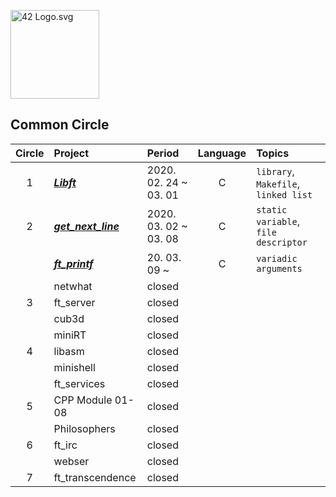 <p><img src="https://upload.wikimedia.org/wikipedia/commons/8/8d/42_Logo.svg" alt="42 Logo.svg" width="142"></p> 

## Common Circle
| Circle | Project | Period | Language | Topics |
|:---:|:---|:---|:---:|:---|
| 1 | [***Libft***](./libft) | 2020. 02. 24 ~ 03. 01 | C | `library`, `Makefile`, `linked list` |
| 2 | [***get_next_line***](./get_next_line) | 2020. 03. 02 ~ 03. 08 | C | `static variable`, `file descriptor` |
|   | [***ft_printf***](./ft_printf) | 20. 03. 09 ~ | C | `variadic arguments` |
|   | netwhat | closed |  |  |
| 3 | ft_server | closed |  |  |
|   | cub3d | closed |  |  |
|   | miniRT | closed |  |  |
| 4 | libasm | closed |  |  |
|   | minishell | closed |  |  |
|   | ft_services | closed |  |  |
| 5 | CPP Module 01-08 | closed |  |  |
|   | Philosophers | closed |  |  |
| 6 | ft_irc | closed |  |  |
|   | webser | closed |  |  |
| 7 | ft_transcendence | closed |  |  |
